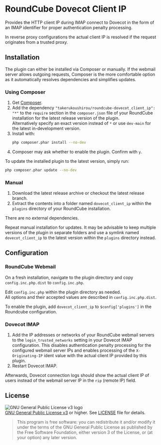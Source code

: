 # RoundCube Dovecot Client IP
Provides the HTTP client IP during IMAP connect to Dovecot in the form of an IMAP identifier for proper authentication penalty processing.

In reverse proxy configurations the actual client IP is resolved if the request originates from a trusted proxy.


## Installation
The plugin can either be installed via Composer or manually.
If the webmail server allows outgoing requests, Composer is the more comfortable option as it automatically resolves dependencies and simplifies updates.

### Using Composer
1. Get [Composer][getcomposer].
1. Add the dependency `"takerukoushirou/roundcube-dovecot_client_ip": "*"` to the `require` section in the `composer.json` file of your RoundCube installation for the latest release version of the plugin.  
   Alternatively specify an exact version instead of `*` or use `dev-main` for the latest in-development version.
1. Install with:
   ```sh
   php composer.phar install --no-dev
   ```
1. Composer may ask whether to enable the plugin. Confirm with `y`.

To update the installed plugin to the latest version, simply run:
```sh
php composer.phar update --no-dev
```

### Manual
1. Download the latest release archive or checkout the latest release branch.
1. Extract the contents into a folder named `dovecot_client_ip` within the `plugins` directory of your RoundCube installation.

There are no external dependencies.

Repeat manual installation for updates.
It may be advisable to keep multiple versions of the plugin in separate folders and use a symlink named `dovecot_client_ip` to the latest version within the `plugins` directory instead.


## Configuration

### RoundCube Webmail
On a fresh installation, navigate to the plugin directory and copy `config.inc.php.dist` to `config.inc.php`.

Edit `config.inc.php` within the plugin directory as needed.  
All options and their accepted values are described in `config.inc.php.dist`.

To enable the plugin, add `dovecot_client_ip` to `$config['plugins']` in the Roundcube configuration.

### Dovecot IMAP
1. Add the IP addresses or networks of your RoundCube webmail servers to the `login_trusted_networks` setting in your Dovecot IMAP configuration.
   This disables authentication penalty processing for the configured webmail server IPs and enables processing of the `X-Originating-IP` ident value with the actual client IP provided by this plugin.
1. Restart Dovecot IMAP.

Afterwards, Dovecot connection logs should show the actual client IP of users instead of the webmail server IP in the `rip` (remote IP) field.


## License
![GNU General Public License v3 logo][gpl-license-logo]  
[GNU General Public License v3][gpl-license] or higher.
See [LICENSE](LICENSE) file for details.
> 
> This program is free software: you can redistribute it and/or modify
> it under the terms of the GNU General Public License as published by
> the Free Software Foundation, either version 3 of the License, or
> (at your option) any later version.


[getcomposer]: https://getcomposer.org/download/
[gpl-license]: https://www.gnu.org/licenses/gpl-3.0.en.html
[gpl-license-logo]: https://www.gnu.org/graphics/gplv3-88x31.png
